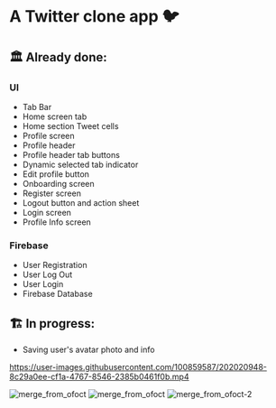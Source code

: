 # A Twitter clone app 🐦

## 🏛️ Already done:

### UI 
- Tab Bar
- Home screen tab
- Home section Tweet cells
- Profile screen
- Profile header
- Profile header tab buttons
- Dynamic selected tab indicator
- Edit profile button
- Onboarding screen
- Register screen
- Logout button and action sheet
- Login screen
- Profile Info screen

### Firebase
- User Registration
- User Log Out
- User Login
- Firebase Database

## 🏗️ In progress:
- Saving user's avatar photo and info

https://user-images.githubusercontent.com/100859587/202020948-8c29a0ee-cf1a-4767-8546-2385b0461f0b.mp4

![merge_from_ofoct](https://user-images.githubusercontent.com/100859587/202021087-2f02ad6a-0c57-4346-8f1d-f0e70c054431.jpg)
![merge_from_ofoct](https://user-images.githubusercontent.com/100859587/202538663-ee6d4f41-c9ce-4251-8349-841e1c1c18ba.jpg)
![merge_from_ofoct-2](https://user-images.githubusercontent.com/100859587/202746787-779ca417-4bdd-4764-88c5-56405611a148.jpg)



